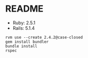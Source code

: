 # README

- Ruby: 2.5.1
- Rails: 5.1.4

```
rvm use --create 2.4.2@case-closed
gem install bundler 
bundle install
rspec
```
